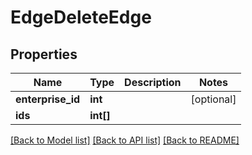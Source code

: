 # EdgeDeleteEdge

## Properties
Name | Type | Description | Notes
------------ | ------------- | ------------- | -------------
**enterprise_id** | **int** |  | [optional] 
**ids** | **int[]** |  | 

[[Back to Model list]](../README.md#documentation-for-models) [[Back to API list]](../README.md#documentation-for-api-endpoints) [[Back to README]](../README.md)


